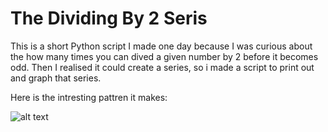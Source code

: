# The Dividing By 2 Seris
This is a short Python script I made one day because I was curious about the how many times you can dived a given number by 2 before it becomes odd. Then I realised it could create a series, so i made a script to print out and graph that series. 

Here is the intresting pattren it makes:

![alt text]([http://url/to/img.png](https://github.com/afox00001/Dividing-By-2-Seris/blob/main/ReadmeImage/newplot%20(23).png?raw=true)https://github.com/afox00001/Dividing-By-2-Seris/blob/main/ReadmeImage/newplot%20(23).png?raw=true)
